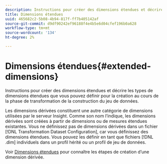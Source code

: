 ```yaml
---
description: Instructions pour créer des dimensions étendues et décrire les types de dimensions étendues que vous pouvez définir pour la création au cours de la phase de transformation de la construction du jeu de données.
title: Dimensions étendues
uuid: 465682c2-5b08-4b94-817f-ff7b405142af
source-git-commit: d9df90242ef96188f4e4b5e6d04cfef196b0a628
workflow-type: tm+mt
source-wordcount: '134'
ht-degree: 2%

---
```



# Dimensions étendues{#extended-dimensions}

Instructions pour créer des dimensions étendues et décrire les types de dimensions étendues que vous pouvez définir pour la création au cours de la phase de transformation de la construction du jeu de données.

Les dimensions dérivées constituent une autre catégorie de dimensions utilisées par le serveur Insight. Comme son nom l’indique, les dimensions dérivées sont créées à partir de dimensions ou de mesures étendues existantes. Vous ne définissez pas de dimensions dérivées dans un fichier [!DNL Transformation Dataset Configuration], car vous définissez des dimensions étendues. Vous pouvez les définir en tant que fichiers [!DNL .dim] individuels dans un profil hérité ou un profil de jeu de données.

Voir [Dimensions étendues](https://docs.adobe.com/content/help/en/data-workbench/using/client/admin-ui/profile-mgr/c-dvrd-dim.html) pour connaître les étapes de création d’une dimension dérivée.
